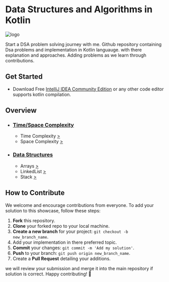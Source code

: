# Data Structures and Algorithms in Kotlin

![logo](https://bigknol.com/wp-content/uploads/2023/11/kotlin_with_dsa.png)

Start a DSA problem solving journey with me. Github repository containing Dsa problems and implementation in Kotlin languauge.
with there explanation and approaches. Adding problems as we learn through contributions.

## Get Started

- Download Free [IntelliJ IDEA Community Edition](https://www.jetbrains.com/idea/download/?section=windows/) or any other code editor supports kotlin compilation.

## Overview
* ### [Time/Space Complexity](https://github.com/navneet851/kotlin-data-structures-and-algorithms/tree/master/src/time_space_complexity)
    - Time Complexity [>](https://github.com/navneet851/kotlin-data-structures-and-algorithms/blob/master/src/time_space_complexity/TIMECOMPLEXITY.md)
    - Space Complexity [>](https://github.com/navneet851/kotlin-data-structures-and-algorithms/blob/master/src/time_space_complexity/SPACECOMPLEXITY.md)

- ### [Data Structures](https://github.com/navneet851/kotlin-data-structures-and-algorithms/tree/master/src/data_structures)
    - Arrays [>](https://github.com/navneet851/kotlin-data-structures-and-algorithms/tree/master/src/data_structures/array)
    - LinkedList [>](https://github.com/navneet851/kotlin-data-structures-and-algorithms/tree/master/src/data_structures/linkedlist)
    - Stack [>](https://github.com/navneet851/kotlin-data-structures-and-algorithms/tree/master/src/data_structures/stack)







## How to Contribute

We welcome and encourage contributions from everyone. To add your solution to this showcase, follow these steps:

1. **Fork** this repository.
2. **Clone** your forked repo to your local machine.
3. **Create a new branch** for your project: `git checkout -b new_branch_name`.
4. Add your implementation in there preferred topic.
5. **Commit** your changes: `git commit -m 'Add my solution'`.
6. **Push** to your branch: `git push origin new_branch_name`.
7. Create a **Pull Request** detailing your additions.

we will review your submission and merge it into the main repository if solution is correct. Happy contributing! 🎉


